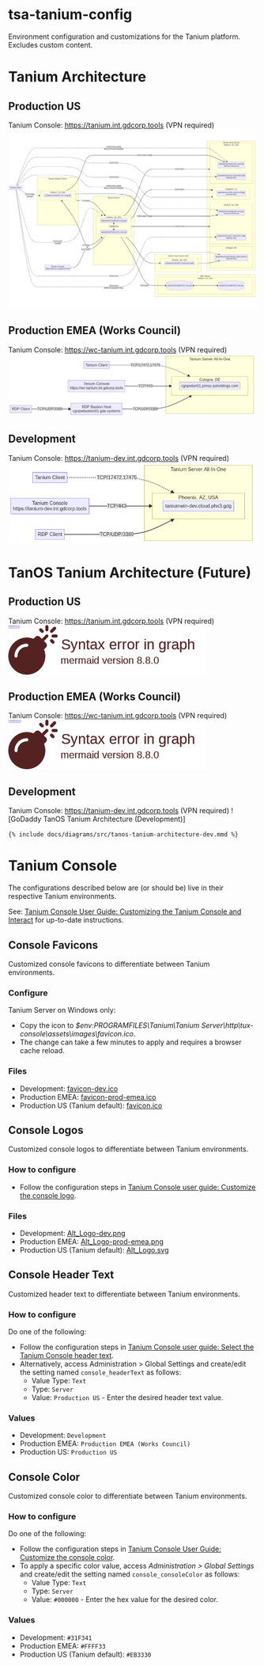 # tsa-tanium-config
Environment configuration and customizations for the Tanium platform. Excludes custom content.

# Tanium Architecture
## Production US
Tanium Console: https://tanium.int.gdcorp.tools (VPN required)
![GoDaddy Tanium Architecture (Production US)](/docs/diagrams/res/tanium-architecture-prod-us.png)

## Production EMEA (Works Council)
Tanium Console: https://wc-tanium.int.gdcorp.tools (VPN required)
![GoDaddy Tanium Architecture (Production EMEA WC)](/docs/diagrams/res/tanium-architecture-prod-emea.png)

## Development
Tanium Console: https://tanium-dev.int.gdcorp.tools (VPN required)
![GoDaddy Tanium Architecture (Development)](/docs/diagrams/res/tanium-architecture-dev.png)

# TanOS Tanium Architecture (Future)
## Production US
Tanium Console: https://tanium.int.gdcorp.tools (VPN required)
![GoDaddy TanOS Tanium Architecture (Production US)](/docs/diagrams/res/tanos-tanium-architecture-prod-us.png)

## Production EMEA (Works Council)
Tanium Console: https://wc-tanium.int.gdcorp.tools (VPN required)
![GoDaddy TanOS Tanium Architecture (Production EMEA WC)](/docs/diagrams/res/tanos-tanium-architecture-prod-emea.png)

## Development
Tanium Console: https://tanium-dev.int.gdcorp.tools (VPN required)
![GoDaddy TanOS Tanium Architecture (Development)]
```mermaid
{% include docs/diagrams/src/tanos-tanium-architecture-dev.mmd %}
```

# Tanium Console
The configurations described below are (or should be) live in their respective Tanium environments.

See: [Tanium Console User Guide: Customizing the Tanium Console and Interact](https://docs.tanium.com/platform_user/platform_user/console_customizations.html) for up-to-date instructions.
## Console Favicons
Customized console favicons to differentiate between Tanium environments.
### Configure
Tanium Server on Windows only:
* Copy the icon to *$env:PROGRAMFILES\Tanium\Tanium Server\http\tux-console\assets\images\favicon.ico*.
* The change can take a few minutes to apply and requires a browser cache reload.
### Files
* Development: [favicon-dev.ico](https://github.com/gdcorp-infosec/tsa-tanium-config/blob/579fbdf82c4ef32050656969c67397e25642d933/console/favicons/favicon-dev.ico)
* Production EMEA: [favicon-prod-emea.ico](https://github.com/gdcorp-infosec/tsa-tanium-config/blob/579fbdf82c4ef32050656969c67397e25642d933/console/favicons/favicon-prod-emea.ico)
* Production US (Tanium default): [favicon.ico](https://github.com/gdcorp-infosec/tsa-tanium-config/blob/579fbdf82c4ef32050656969c67397e25642d933/console/favicons/favicon.ico)
## Console Logos
Customized console logos to differentiate between Tanium environments.
### How to configure
* Follow the configuration steps in [Tanium Console user guide: Customize the console logo](https://docs.tanium.com/platform_user/platform_user/console_customizations.html#Customize_the_console_logo).
### Files
* Development: [Alt_Logo-dev.png](https://github.com/gdcorp-infosec/tsa-tanium-config/blob/579fbdf82c4ef32050656969c67397e25642d933/console/logos/Alt_Logo-dev.png)
* Production EMEA: [Alt_Logo-prod-emea.png](https://github.com/gdcorp-infosec/tsa-tanium-config/blob/579fbdf82c4ef32050656969c67397e25642d933/console/logos/Alt_Logo-prod-emea.png)
* Production US (Tanium default): [Alt_Logo.svg](https://github.com/gdcorp-infosec/tsa-tanium-config/blob/579fbdf82c4ef32050656969c67397e25642d933/console/logos/Alt_Logo.svg)
## Console Header Text
Customized header text to differentiate between Tanium environments.
### How to configure
Do one of the following:
* Follow the configuration steps in [Tanium Console user guide: Select the Tanium Console header text](https://docs.tanium.com/platform_user/platform_user/console_customizations.html#header_text).
* Alternatively, access Administration > Global Settings and create/edit the setting named `console_headerText` as follows:
  * Value Type: `Text`
  * Type: `Server`
  * Value: `Production US` - Enter the desired header text value.
### Values
* Development: `Development`
* Production EMEA: `Production EMEA (Works Council)`
* Production US: `Production US`
## Console Color
Customized console color to differentiate between Tanium environments.
### How to configure
Do one of the following:
* Follow the configuration steps in [Tanium Console User Guide: Customize the console color](https://docs.tanium.com/platform_user/platform_user/console_customizations.html#Customize_the_console_color).
* To apply a specific color value, access *Administration > Global Settings* and create/edit the setting named `console_consoleColor` as follows:
  * Value Type: `Text`
  * Type: `Server`
  * Value: `#000000` - Enter the hex value for the desired color.
### Values
* Development: `#31F341`
* Production EMEA: `#FFFF33`
* Production US (Tanium default): `#EB3330`

